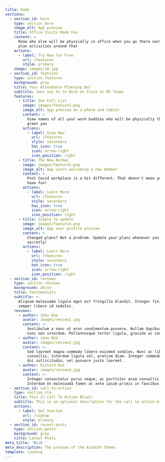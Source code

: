 ```yaml
---
title: Home
sections:
  - section_id: hero
    type: section_hero
    image_alt: App preview
    title: Office Visits Made Fun
    content: >
      Know who else will be physically in office when you go there next, and
      plan activities around that
    actions:
      - label: Try Now for Free
        url: /features
        style: primary
    image: images/10.jpg
  - section_id: features
    type: section_features
    background: gray
    title: Your Attendance Planning Bot
    subtitle: Just say hi to Wick on Slack or MS Teams
    features:
      - title: See Full List
        image: images/feature1.png
        image_alt: App preview on a phone and tablet
        content: >
          View names of all your work buddies who will be physically there to
          greet you
        actions:
          - label: View Now
            url: /features
            style: secondary
            has_icon: true
            icon: arrow-right
            icon_position: right
      - title: The New Normal
        image: images/feature2.png
        image_alt: App users welcoming a new member
        content: >
          Post Covid workplace is a bit different. That doesn't mean you can't
          have fun!
        actions:
          - label: Learn More
            url: /features
            style: secondary
            has_icon: true
            icon: arrow-right
            icon_position: right
      - title: Simple to update
        image: images/feature3.png
        image_alt: App user profile preview
        content: >
          Changed plans? Not a problem. Update your plans whenever you wish...
          secretly!
        actions:
          - label: Learn More
            url: /features
            style: secondary
            has_icon: true
            icon: arrow-right
            icon_position: right
  - section_id: reviews
    type: section_reviews
    background: white
    title: Testimonials
    subtitle: >-
      Aliquam malesuada ligula eget est fringilla blandit. Integer finibus
      semper libero id sodales. 
    reviews:
      - author: John Doe
        avatar: images/review1.jpg
        content: >-
          Vestibulum a nunc ut eros condimentum posuere. Nullam dapibus quis
          nunc non interdum. Pellentesque tortor ligula, gravida ac commodo eu.
      - author: Jane Roe
        avatar: images/review2.jpg
        content: >-
          Sed laoreet magna commodo libero euismod sodales. Nunc ac libero
          convallis, interdum ligula vel, pretium diam. Integer commodo sem at
          dui sollicitudin, vel posuere justo laoreet.
      - author: Richard Roe
        avatar: images/review3.jpg
        content: >-
          Integer consectetur purus neque, ac porttitor enim convallis vitae.
          Interdum et malesuada fames ac ante ipsum primis in faucibus.
  - section_id: call-to-action
    type: section_cta
    title: This Is Call To Action Block!
    subtitle: This is an optional description for the call to action block.
    actions:
      - label: Get Started
        url: /signup
        style: primary
  - section_id: recent-posts
    type: section_posts
    background: gray
    title: Latest Posts
meta_title: 'Wick '
meta_description: The preview of the Azimuth theme
template: landing
---
```

